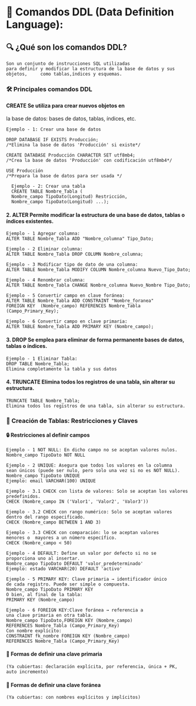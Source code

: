 # 📘 Comandos DDL (Data Definition Language):

## 🔍 ¿Qué son los comandos DDL?
    Son un conjunto de instrucciones SQL utilizadas
    para definir y modificar la estructura de la base de datos y sus objetos,     como tablas,índices y esquemas.

### 🛠️ Principales comandos DDL

#### CREATE Se utiliza para crear nuevos objetos en
la base de datos: bases de datos, tablas, índices, etc.

    Ejemplo - 1: Crear una base de datos
    
    DROP DATABASE IF EXISTS Producción;
    /*Elimina la base de datos 'Producción' si existe*/
      
    CREATE DATABASE Producción CHARACTER SET utf8mb4;
    /*Crea la base de datos 'Producción' con codificación utf8mb4*/
    
    USE Producción
    /*Prepara la base de datos para ser usada */

      Ejemplo - 2: Crear una tabla
      CREATE TABLE Nombre_Tabla (
      Nombre_campo TipoDato(Longitud) Restricción,
      Nombre_campo TipoDato(Longitud) ...);

#### 2. ALTER Permite modificar la estructura de una base de datos, tablas o índices existentes.

    Ejemplo - 1 Agregar columna:
    ALTER TABLE Nombre_Tabla ADD "Nombre_columna" Tipo_Dato;

    Ejemplo - 2 Eliminar columna:
    ALTER TABLE Nombre_Tabla DROP COLUMN Nombre_columna;

    Ejemplo - 3 Modificar tipo de dato de una columna:
    ALTER TABLE Nombre_Tabla MODIFY COLUMN Nombre_columna Nuevo_Tipo_Dato;
    
    Ejemplo - 4 Renombrar columna:
    ALTER TABLE Nombre_Tabla CHANGE Nombre_columna Nuevo_Nombre Tipo_Dato;

    Ejemplo - 5 Convertir campo en clave foránea: 
    ALTER TABLE Nombre_Tabla ADD CONSTRAINT "Nombre_foranea"
    FOREIGN KEY  (Nombre_campo) REFERENCES Nombre_Tabla                        (Campo_Primary_Key);

    Ejemplo - 6 Convertir campo en clave primaria:
    ALTER TABLE Nombre_Tabla ADD PRIMARY KEY (Nombre_campo);


#### 3. DROP Se emplea para eliminar de forma permanente bases de datos, tablas o índices.

    Ejemplo - 1 Eliminar Tabla:
    DROP TABLE Nombre_Tabla;
    Elimina completamente la tabla y sus datos

#### 4. TRUNCATE Elimina todos los registros de una tabla, sin alterar su estructura.

    TRUNCATE TABLE Nombre_Tabla;
    Elimina todos los registros de una tabla, sin alterar su estructura.
    

### 🧱 Creación de Tablas: Restricciones y Claves
#### 🔒 Restricciones al definir campos

    Ejemplo - 1 NOT NULL: En dicho campo no se aceptan valores nulos.
    Nombre_campo TipoDato NOT NULL

    Ejemplo - 2 UNIQUE: Asegura que todos los valores en la columna
    sean únicos (puede ser nulo, pero solo una vez si no es NOT NULL).
    Nombre_campo TipoDato UNIQUE
    Ejemplo: email VARCHAR(100) UNIQUE

    Ejemplo - 3.1 CHECK con lista de valores: Solo se aceptan los valores      predefinidos. 
    CHECK (Nombre_campo IN ('Valor1', 'Valor2', 'Valor3'))

    Ejemplo - 3.2 CHECK con rango numérico: Solo se aceptan valores
    dentro del rango especificado. 
    CHECK (Nombre_campo BETWEEN 1 AND 3)

    Ejemplo - 3.3 CHECK con comparación: lo se aceptan valores
    menores o  mayores a un número específico. 
    CHECK (Nombre_campo < 50)

    Ejemplo - 4 DEFAULT: Define un valor por defecto si no se
    proporciona uno al insertar.
    Nombre_campo TipoDato DEFAULT 'valor_predeterminado'
    Ejemplo: estado VARCHAR(20) DEFAULT 'activo'

    Ejemplo - 5 PRIMARY KEY: Clave primaria → identificador único
    de cada registro. Puede ser simple o compuesta.
    Nombre_campo TipoDato PRIMARY KEY 
    O bien, al final de la tabla:
    PRIMARY KEY (Nombre_campo)

    Ejemplo - 6 FOREIGN KEY:Clave foránea → referencia a
    una clave primaria en otra tabla.
    Nombre_campo TipoDato,FOREIGN KEY (Nombre_campo)
    REFERENCES Nombre_Tabla (Campo_Primary_Key)
    Con nombre explícito:
    CONSTRAINT fk_nombre FOREIGN KEY (Nombre_campo) 
    REFERENCES Nombre_Tabla (Campo_Primary_Key)

#### 🔑 Formas de definir una clave primaria
    (Ya cubiertas: declaración explícita, por referencia, única + PK,         auto incremento)

#### 🔗 Formas de definir una clave foránea
    (Ya cubiertas: con nombres explícitos y implícitos)
    
    
    
    
    


      
    
    
